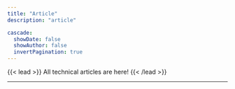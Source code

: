 ```yaml
---
title: "Article"
description: "article"

cascade:
  showDate: false
  showAuthor: false
  invertPagination: true
---
```


{{< lead >}}
All technical articles are here!
{{< /lead >}}

---

